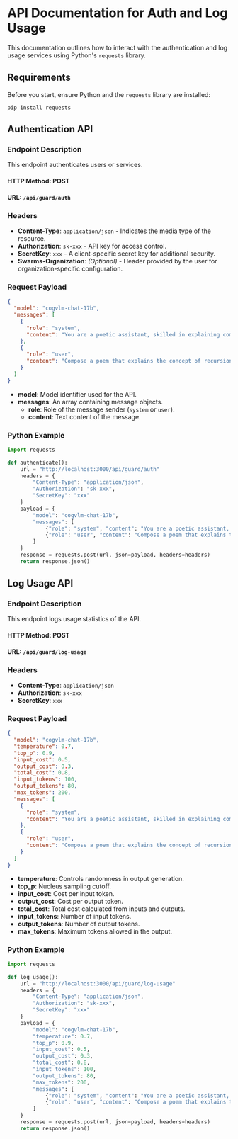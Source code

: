 # API Documentation for Auth and Log Usage

This documentation outlines how to interact with the authentication and log usage services using Python's `requests` library.

## Requirements

Before you start, ensure Python and the `requests` library are installed:

```
pip install requests
```

## Authentication API

### Endpoint Description

This endpoint authenticates users or services.

#### HTTP Method: POST

#### URL: `/api/guard/auth`

### Headers

- **Content-Type**: `application/json` - Indicates the media type of the resource.
- **Authorization**: `sk-xxx` - API key for access control.
- **SecretKey**: `xxx` - A client-specific secret key for additional security.
- **Swarms-Organization**: _(Optional)_ - Header provided by the user for organization-specific configuration.

### Request Payload

```json
{
  "model": "cogvlm-chat-17b",
  "messages": [
    {
      "role": "system",
      "content": "You are a poetic assistant, skilled in explaining complex programming concepts with creative flair."
    },
    {
      "role": "user",
      "content": "Compose a poem that explains the concept of recursion in programming."
    }
  ]
}
```

- **model**: Model identifier used for the API.
- **messages**: An array containing message objects.
  - **role**: Role of the message sender (`system` or `user`).
  - **content**: Text content of the message.

### Python Example

```python
import requests

def authenticate():
    url = "http://localhost:3000/api/guard/auth"
    headers = {
        "Content-Type": "application/json",
        "Authorization": "sk-xxx",
        "SecretKey": "xxx"
    }
    payload = {
        "model": "cogvlm-chat-17b",
        "messages": [
            {"role": "system", "content": "You are a poetic assistant, skilled in explaining complex programming concepts with creative flair."},
            {"role": "user", "content": "Compose a poem that explains the concept of recursion in programming."}
        ]
    }
    response = requests.post(url, json=payload, headers=headers)
    return response.json()
```

## Log Usage API

### Endpoint Description

This endpoint logs usage statistics of the API.

#### HTTP Method: POST

#### URL: `/api/guard/log-usage`

### Headers

- **Content-Type**: `application/json`
- **Authorization**: `sk-xxx`
- **SecretKey**: `xxx`

### Request Payload

```json
{
  "model": "cogvlm-chat-17b",
  "temperature": 0.7,
  "top_p": 0.9,
  "input_cost": 0.5,
  "output_cost": 0.3,
  "total_cost": 0.8,
  "input_tokens": 100,
  "output_tokens": 80,
  "max_tokens": 200,
  "messages": [
    {
      "role": "system",
      "content": "You are a poetic assistant, skilled in explaining complex programming concepts with creative flair."
    },
    {
      "role": "user",
      "content": "Compose a poem that explains the concept of recursion in programming."
    }
  ]
}
```

- **temperature**: Controls randomness in output generation.
- **top_p**: Nucleus sampling cutoff.
- **input_cost**: Cost per input token.
- **output_cost**: Cost per output token.
- **total_cost**: Total cost calculated from inputs and outputs.
- **input_tokens**: Number of input tokens.
- **output_tokens**: Number of output tokens.
- **max_tokens**: Maximum tokens allowed in the output.

### Python Example

```python
import requests

def log_usage():
    url = "http://localhost:3000/api/guard/log-usage"
    headers = {
        "Content-Type": "application/json",
        "Authorization": "sk-xxx",
        "SecretKey": "xxx"
    }
    payload = {
        "model": "cogvlm-chat-17b",
        "temperature": 0.7,
        "top_p": 0.9,
        "input_cost": 0.5,
        "output_cost": 0.3,
        "total_cost": 0.8,
        "input_tokens": 100,
        "output_tokens": 80,
        "max_tokens": 200,
        "messages": [
            {"role": "system", "content": "You are a poetic assistant, skilled in explaining complex programming concepts with creative flair."},
            {"role": "user", "content": "Compose a poem that explains the concept of recursion in programming."}
        ]
    }
    response = requests.post(url, json=payload, headers=headers)
    return response.json()
```
